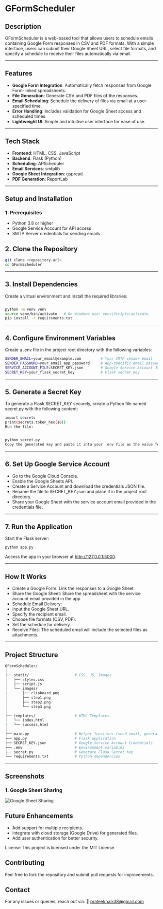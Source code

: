 # GFormScheduler

## Description  
GFormScheduler is a web-based tool that allows users to schedule emails containing Google Form responses in CSV and PDF formats. With a simple interface, users can submit their Google Sheet URL, select file formats, and specify a schedule to receive their files automatically via email.  

---

## Features  

- **Google Form Integration**: Automatically fetch responses from Google Form-linked spreadsheets.  
- **File Generation**: Generate CSV and PDF files of the responses.  
- **Email Scheduling**: Schedule the delivery of files via email at a user-specified time.  
- **Error Handling**: Includes validation for Google Sheet access and scheduled times.  
- **Lightweight UI**: Simple and intuitive user interface for ease of use.  

---

## Tech Stack  

- **Frontend**: HTML, CSS, JavaScript  
- **Backend**: Flask (Python)  
- **Scheduling**: APScheduler  
- **Email Services**: smtplib  
- **Google Sheet Integration**: gspread  
- **PDF Generation**: ReportLab  

---

## Setup and Installation  

### 1. Prerequisites  
- Python 3.8 or higher  
- Google Service Account for API access  
- SMTP Server credentials for sending emails  

## 2. Clone the Repository  
```bash
git clone <repository-url>
cd GFormScheduler
```
---
## 3. Install Dependencies
Create a virtual environment and install the required libraries:

```bash

python -m venv venv  
source venv/bin/activate   # On Windows use: venv\Scripts\activate  
pip install -r requirements.txt
```
---
## 4. Configure Environment Variables
Create a .env file in the project root directory with the following variables:
```bash
SENDER_EMAIL=your_email@example.com         # Your SMTP sender email  
SENDER_PASSWORD=your_email_app_password     # App-specific email password  
SERVICE_ACCOUNT_FILE=SECRET_KEY.json        # Google Service Account JSON file  
SECRET_KEY=your_flask_secret_key            # Flask secret key
```
---

## 5. Generate a Secret Key
To generate a Flask SECRET_KEY securely, create a Python file named secret.py with the following content:

```bash
import secrets  
print(secrets.token_hex(16))  
Run the file:
```
```bash

python secret.py  
Copy the generated key and paste it into your .env file as the value for SECRET_KEY.
```
---

## 6. Set Up Google Service Account
- Go to the Google Cloud Console.
- Enable the Google Sheets API.
- Create a Service Account and download the credentials JSON file.
- Rename the file to SECRET_KEY.json and place it in the project root directory.
- Share your Google Sheet with the service account email provided in the credentials file.
---
## 7. Run the Application
Start the Flask server:

```bash
python app.py
```  
Access the app in your browser at http://127.0.0.1:5000.

---

## How It Works
- Create a Google Form: Link the responses to a Google Sheet.
- Share the Google Sheet: Share the spreadsheet with the service account email provided in the app.
- Schedule Email Delivery:
- Input the Google Sheet URL.
- Specify the recipient email.
- Choose file formats (CSV, PDF).
- Set the schedule for delivery.
- Receive Files: The scheduled email will include the selected files as attachments.
---
## Project Structure
```bash
GFormScheduler/  
│  
├── static/                     # CSS, JS, Images  
│   ├── styles.css  
│   ├── script.js  
│   └── images/  
│       ├── clipboard.png  
│       ├── step1.png  
│       ├── step2.png  
│       └── step3.png  
│  
├── templates/                  # HTML Templates  
│   └── index.html
|   └── success.html  
│  
├── main.py                     # Helper functions (send_email, generate_csv, etc.)  
├── app.py                      # Flask application  
├── SECRET_KEY.json             # Google Service Account Credentials  
├── .env                        # Environment variables  
├── secret.py                   # Generate Flask Secret Key  
└── requirements.txt            # Python dependencies

```
---

## Screenshots

### 1. Google Sheet Sharing
![Google Sheet Sharing](static/images/steo1.png "Step 1: Share Google Sheet")


## Future Enhancements
- Add support for multiple recipients.
- Integrate with cloud storage (Google Drive) for generated files.
- Add user authentication for better security.


License
This project is licensed under the MIT License.

## Contributing
Feel free to fork the repository and submit pull requests for improvements.

## Contact
For any issues or queries, reach out via:
📧 prateeknaik38@gmail.com
